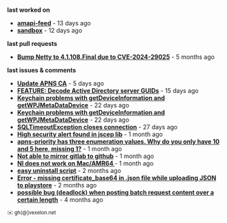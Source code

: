 **last worked on**

  - **[amapi-feed](https://api.github.com/repos/petarov/amapi-feed)** - 13 days ago
  - **[sandbox](https://api.github.com/repos/petarov/sandbox)** - 12 days ago

**last pull requests**

  - **[Bump Netty to 4.1.108.Final due to CVE-2024-29025](https://github.com/jchambers/pushy/pull/1068)** - 5 months ago

**last issues & comments**

  - **[Update APNS CA](https://github.com/petarov/apns-push-cmd/issues/11)** - 5 days ago
  - **[FEATURE: Decode Active Directory server GUIDs](https://github.com/fengtan/ldap-explorer/issues/33)** - 15 days ago
  - **[Keychain problems with getDeviceInformation and getWPJMetaDataDevice](https://github.com/AzureAD/microsoft-authentication-library-for-objc/issues/2393)** - 22 days ago
  - **[Keychain problems with getDeviceInformation and getWPJMetaDataDevice](https://github.com/AzureAD/microsoft-authentication-library-for-objc/issues/2393)** - 22 days ago
  - **[SQLTimeoutException closes connection](https://github.com/brettwooldridge/HikariCP/issues/1388)** - 27 days ago
  - **[High security alert found in jscep lib](https://github.com/jscep/jscep/issues/304)** - 1 month ago
  - **[apns-priority has three enumeration values. Why do you only have 10 and 5 here, missing 1?](https://github.com/jchambers/pushy/issues/1088)** - 1 month ago
  - **[Not able to mirror gitlab to github](https://github.com/cooperspencer/gickup/issues/200)** - 1 month ago
  - **[NI does not work on Mac/AMR64 ](https://github.com/mukel/llama3.java/issues/19)** - 1 month ago
  - **[easy uninstall script](https://github.com/petarov/google-android-app-ids/issues/3)** - 2 months ago
  - **[Error - missing certificate_base64 in .json file while uploading JSON to playstore](https://github.com/google/play-work/issues/39)** - 2 months ago
  - **[possible bug (deadlock) when posting batch request content over a certain length](https://github.com/microsoftgraph/msgraph-sdk-java-core/issues/1687)** - 4 months ago

<sub>:envelope: gh(@]vexelon.net</sub>
